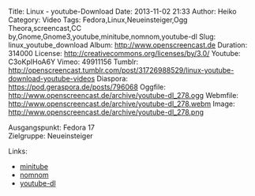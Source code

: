 Title: Linux - youtube-Download
Date: 2013-11-02 21:33
Author: Heiko
Category: Video
Tags: Fedora,Linux,Neueinsteiger,Ogg Theora,screencast,CC by,Gnome,Gnome3,youtube,minitube,nomnom,youtube-dl
Slug: linux_youtube_download
Album: http://www.openscreencast.de
Duration: 314000
License: http://creativecommons.org/licenses/by/3.0/
Youtube: C3oKpIHoA6Y
Vimeo: 49911156
Tumblr: http://openscreencast.tumblr.com/post/31726988529/linux-youtube-download-youtube-videos
Diaspora: https://pod.geraspora.de/posts/796068
Oggfile: http://www.openscreencast.de/archive/youtube-dl_278.ogg
Webmfile: http://www.openscreencast.de/archive/youtube-dl_278.webm
Image: http://www.openscreencast.de/archive/youtube-dl_278.png

Ausgangspunkt: Fedora 17  
Zielgruppe: Neueinsteiger  

Links:

  * [minitube](http://flavio.tordini.org/minitube "Link zu minitube" )
  * [nomnom](http://nomnom.sourceforge.net/ "Link zu nomnom" )
  * [youtube-dl](http://rg3.github.io/youtube-dl/ "Link zu youtube-dl" )

